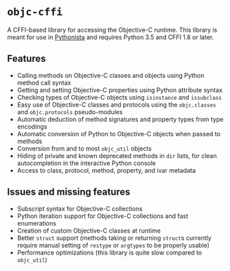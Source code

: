 # `objc-cffi`

A CFFI-based library for accessing the Objective-C runtime. This library is meant for use in [Pythonista](http://omz-software.com/pythonista/) and requires Python 3.5 and CFFI 1.8 or later.

## Features

* Calling methods on Objective-C classes and objects using Python method call syntax
* Getting and setting Objective-C properties using Python attribute syntax
* Checking types of Objective-C objects using `isinstance` and `issubclass`
* Easy use of Objective-C classes and protocols using the `objc.classes` and `objc.protocols` pseudo-modules
* Automatic deduction of method signatures and property types from type encodings
* Automatic conversion of Python to Objective-C objects when passed to methods
* Conversion from and to most `objc_util` objects
* Hiding of private and known deprecated methods in `dir` lists, for clean autocompletion in the interactive Python console
* Access to class, protocol, method, property, and ivar metadata

## Issues and missing features

* Subscript syntax for Objective-C collections
* Python iteration support for Objective-C collections and fast enumerations
* Creation of custom Objective-C classes at runtime
* Better `struct` support (methods taking or returning `struct`s currently require manual setting of `restype` or `argtypes` to be properly usable)
* Performance optimizations (this library is quite slow compared to `objc_util`)

